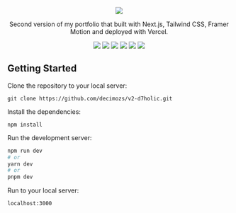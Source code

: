 <p align="center">
   <div align="center">
      <img src="https://github.com/decimozs/v2-d7holic/assets/106976520/79cffb7d-5067-48e0-a34a-a3651b1c1d84"/>
   </div>
   <p align="center">Second version of my portfolio that built with Next.js, Tailwind CSS, Framer Motion and deployed with Vercel.</p>
   <div align="center">
      <img src="https://img.shields.io/badge/typescript-%23007ACC.svg?style=for-the-badge&logo=typescript&logoColor=white"/>
      <img src="https://img.shields.io/badge/react-%2320232a.svg?style=for-the-badge&logo=react&logoColor=%2361DAFB"/>
      <img src="https://img.shields.io/badge/Next-black?style=for-the-badge&logo=next.js&logoColor=white"/>
      <img src="https://img.shields.io/badge/tailwindcss-%2338B2AC.svg?style=for-the-badge&logo=tailwind-css&logoColor=white"/>
      <img src="https://img.shields.io/badge/Framer-black?style=for-the-badge&logo=framer&logoColor=blue"/>
      <img src="https://img.shields.io/badge/vercel-%23000000.svg?style=for-the-badge&logo=vercel&logoColor=white"/>
   </div>

## Getting Started
Clone the repository to your local server:
```
git clone https://github.com/decimozs/v2-d7holic.git
```

Install the dependencies:
```
npm install
```

Run the development server:
```bash
npm run dev
# or
yarn dev
# or
pnpm dev
```

Run to your local server:
```
localhost:3000
```

